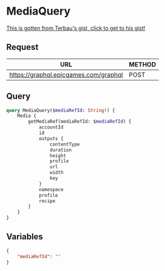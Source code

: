 # MediaQuery

[This is gotten from Terbau's gist, click to get to his gist!](https://gist.github.com/Terbau/f36990a1d608f65645206835e708d488)

## Request
| URL | METHOD |
| - | - |
| https://graphql.epicgames.com/graphql | POST |

## Query
```graphql
query MediaQuery($mediaRefId: String!) {
    Media {
        getMediaRef(mediaRefId: $mediaRefId) {
            accountId
            id
            outputs {
                contentType
                duration
                height
                profile
                url
                width
                key
            }
            namespace
            profile
            recipe
        }
    }
}
```

## Variables
```json
{
    "mediaRefId": ""
}
```